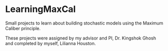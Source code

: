 # LearningMaxCal
Small projects to learn about building stochastic models using the Maximum Caliber principle.

These projects were assigned by my advisor and PI, Dr. Kingshok Ghosh and completed by myself, Lilianna Houston.
